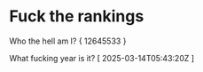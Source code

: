 # Fuck the rankings

Who the hell am I?
{ 12645533 }

What fucking year is it?
[ 2025-03-14T05:43:20Z ]
